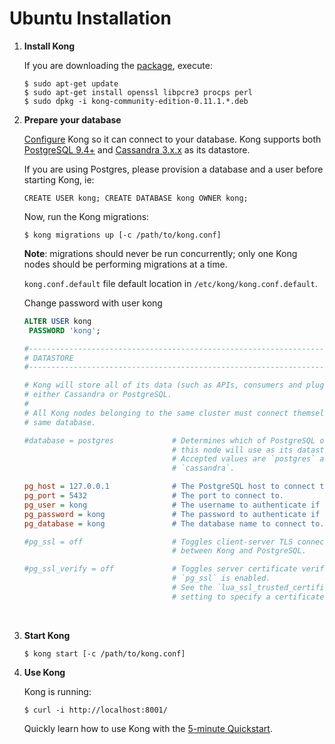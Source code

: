 # Ubuntu Installation

1. **Install Kong**

   If you are downloading the [package](https://getkong.org/install/ubuntu/?_ga=2.69038098.283227297.1511332409-1638295637.1511332409#packages), execute:

   ```shell
   $ sudo apt-get update
   $ sudo apt-get install openssl libpcre3 procps perl
   $ sudo dpkg -i kong-community-edition-0.11.1.*.deb

   ```

2. **Prepare your database**

   [Configure](https://getkong.org/docs/0.11.x/configuration#database) Kong so it can connect to your database. Kong supports both [PostgreSQL 9.4+](http://www.postgresql.org/) and [Cassandra 3.x.x](http://cassandra.apache.org/) as its datastore.

   If you are using Postgres, please provision a database and a user before starting Kong, ie:

   ```shell
   CREATE USER kong; CREATE DATABASE kong OWNER kong;

   ```

   Now, run the Kong migrations:

   ```shell
   $ kong migrations up [-c /path/to/kong.conf]

   ```

   **Note**: migrations should never be run concurrently; only one Kong nodes should be performing migrations at a time.

   ```kong.conf.default``` file default location in ```/etc/kong/kong.conf.default```.

   Change password with user kong

   ```sql
   ALTER USER kong
   	PASSWORD 'kong';
   ```

   ```ini
   #------------------------------------------------------------------------------
   # DATASTORE
   #------------------------------------------------------------------------------

   # Kong will store all of its data (such as APIs, consumers and plugins) in
   # either Cassandra or PostgreSQL.
   #
   # All Kong nodes belonging to the same cluster must connect themselves to the
   # same database.

   #database = postgres             # Determines which of PostgreSQL or Cassandra
                                    # this node will use as its datastore.
                                    # Accepted values are `postgres` and
                                    # `cassandra`.

   pg_host = 127.0.0.1              # The PostgreSQL host to connect to.
   pg_port = 5432                   # The port to connect to.
   pg_user = kong                   # The username to authenticate if required.
   pg_password = kong               # The password to authenticate if required.
   pg_database = kong               # The database name to connect to.

   #pg_ssl = off                    # Toggles client-server TLS connections
                                    # between Kong and PostgreSQL.

   #pg_ssl_verify = off             # Toggles server certificate verification if
                                    # `pg_ssl` is enabled.
                                    # See the `lua_ssl_trusted_certificate`
                                    # setting to specify a certificate authority.

   ```

   ​

3. **Start Kong**

   ```
   $ kong start [-c /path/to/kong.conf]

   ```

4. **Use Kong**

   Kong is running:

   ```shell
   $ curl -i http://localhost:8001/

   ```

   Quickly learn how to use Kong with the [5-minute Quickstart](https://getkong.org/docs/latest/getting-started/quickstart).